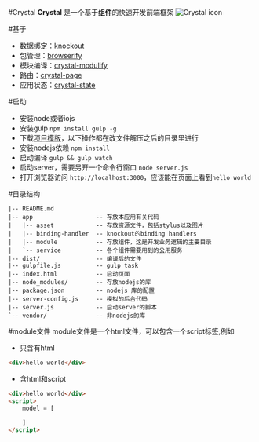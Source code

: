 #Crystal
**Crystal** 是一个基于**组件**的快速开发前端框架
![Crystal icon](http://i2.dpfile.com/ba/crystal.jpg)


#基于
- 数据绑定：[knockout](http://www.knockoutjs.com/) 
- 包管理：[browserify](http://browserify.org/) 
- 模块编译：[crystal-modulify](https://github.com/youngjay/crystal-modulify) 
- 路由：[crystal-page](https://github.com/youngjay/crystal-page) 
- 应用状态：[crystal-state](https://github.com/youngjay/crystal-state) 


#启动
- 安装node或者iojs
- 安装gulp ``` npm install gulp -g ``` 
- 下载[项目模版](https://github.com/youngjay/crystal-template/archive/master.zip)，以下操作都在改文件解压之后的目录里进行 
- 安装nodejs依赖 ``` npm install ```
- 启动编译 ``` gulp && gulp watch ```
- 启动server，需要另开一个命令行窗口 ``` node server.js ```
- 打开浏览器访问 ``` http://localhost:3000 ```，应该能在页面上看到``` hello world ```

#目录结构

```
|-- README.md                      
|-- app                  -- 存放本应用有关代码
|   |-- asset            -- 存放资源文件，包括stylus以及图片
|   |-- binding-handler  -- knockout的binding handlers
|   |-- module           -- 存放组件，这是开发业务逻辑的主要目录
|   `-- service          -- 各个组件需要用到的公用服务
|-- dist/                -- 编译后的文件
|-- gulpfile.js          -- gulp task
|-- index.html           -- 启动页面      
|-- node_modules/        -- 存放nodejs的库
|-- package.json         -- nodejs 库的配置
|-- server-config.js     -- 模拟的后台代码
|-- server.js            -- 启动server的脚本
`-- vendor/              -- 非nodejs的库

```

#module文件
module文件是一个html文件，可以包含一个script标签,例如

- 只含有html

```html
<div>hello world</div>
```

- 含html和script
```html
<div>hello world</div>
<script>
    model = [
        
    ]
</script>
```
